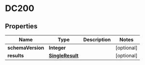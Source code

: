 

# DC200


## Properties

| Name | Type | Description | Notes |
|------------ | ------------- | ------------- | -------------|
|**schemaVersion** | **Integer** |  |  [optional] |
|**results** | [**SingleResult**](SingleResult.md) |  |  [optional] |



